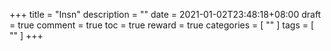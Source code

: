 +++
title = "Insn"
description = ""
date = 2021-01-02T23:48:18+08:00
draft = true
comment = true
toc = true
reward = true
categories = [
  ""
]
tags = [
  ""
]
+++

<!--more-->
